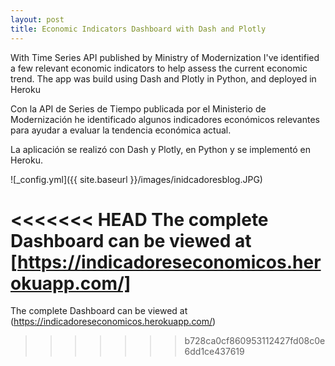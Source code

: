 ```yaml
---
layout: post
title: Economic Indicators Dashboard with Dash and Plotly
---
```


With Time Series API published by Ministry of Modernization I've identified a few relevant economic indicators to help assess the current economic trend.
The app was build using Dash and Plotly in Python, and deployed in Heroku

Con la API de Series de Tiempo publicada por el Ministerio de Modernización he identificado algunos indicadores económicos relevantes para ayudar a evaluar la tendencia económica actual.

La aplicación se realizó con Dash y Plotly, en Python y se implementó en Heroku.

![_config.yml]({{ site.baseurl }}/images/inidcadoresblog.JPG)

<<<<<<< HEAD
The complete Dashboard can be viewed at [https://indicadoreseconomicos.herokuapp.com/]
=======
The complete Dashboard can be viewed at (https://indicadoreseconomicos.herokuapp.com/)
>>>>>>> b728ca0cf860953112427fd08c0e6dd1ce437619
